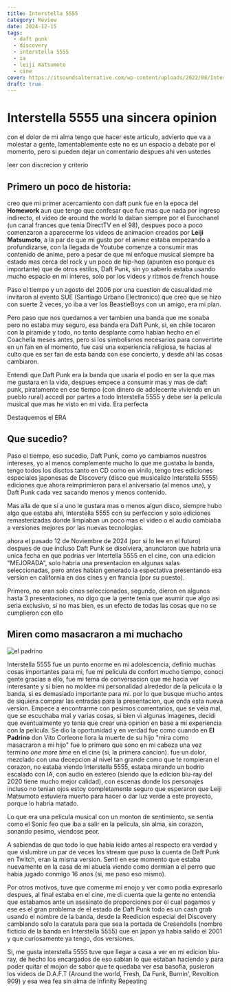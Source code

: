 ```yaml
---
title: Interstella 5555
category: Review
date: 2024-12-15
tags:
  - daft punk
  - discovery
  - interstella 5555
  - ia
  - leiji matsumoto
  - cine
cover: https://itsoundsalternative.com/wp-content/uploads/2022/08/Interstella-5555-2-1.jpg
draft: true
---
```


# Interstella 5555 una sincera opinion

con el dolor de mi alma tengo que hacer este articulo, advierto que va a
molestar a gente, lamentablemente este no es un espacio a debate por el momento,
pero si pueden dejar un comentario despues ahi ven ustedes

leer con discrecion y criterio

## Primero un poco de historia:

creo que mi primer acercamiento con daft punk fue en la epoca del **Homework**
aun que tengo que confesar que fue mas que nada por ingreso indirecto, el video
de around the world lo daban siempre por el Eurochanel (un canal frances que
tenia DirectTV en el 98), despues poco a poco comenzaron a aparecerme los videos
de animacion creados por **Leiji Matsumoto**, a la par de que mi gusto por el
anime estaba empezando a profundizarse, con la llegada de Youtube comenze a
consumir mas contenido de anime, pero a pesar de que mi enfoque musical siempre
ha estado mas cerca del rock y un poco de hip-hop (apunten eso porque es
importante) que de otros estilos, Daft Punk, sin yo saberlo estaba usando mucho
espacio en mi interes, solo por los videos y ritmos de french house

Paso el tiempo y un agosto del 2006 por una cuestion de casualidad me invitaron
al evento SUE (Santiago Urbano Electronico) que creo que se hizo con suerte 2
veces, yo iba a ver los BeastieBoys con un amigo, era mi plan.

Pero paso que nos quedamos a ver tambien una banda que me sonaba pero no estaba
muy seguro, esa banda era Daft Punk, si, en chile tocaron con la piramide y
todo, no tanto desplante como habian hecho en el Coachella meses antes, pero si
los simbolismos necesarios para convertirte en un fan en el momento, fue casi
una experiencia religiosa, te hacias al culto que es ser fan de esta banda con
ese concierto, y desde ahi las cosas cambiaron.

Entendi que Daft Punk era la banda que usaria el podio en ser la que mas me
gustara en la vida, despues empece a consumir mas y mas de daft punk,
piratamente en ese tiempo (con dinero de adolecente viviendo en un pueblo rural)
accedi por partes a todo Interstella 5555 y debe ser la pelicula musical que mas
he visto en mi vida. Era perfecta

Destaquemos el ERA

## Que sucedio?

Paso el tiempo, eso sucedio, Daft Punk, como yo cambiamos nuestros intereses, yo
al menos complemente mucho lo que me gustaba la banda, tengo todos los disctos
tanto en CD como en vinilo, tengo tres ediciones especiales japonesas de
Discovery (disco que musicalizo Interstella 5555) ediciones que ahora
reimprimieron para el aniversario (al menos una), y Daft Punk cada vez sacando
menos y menos contenido.

Mas alla de que si a uno le gustara mas o menos algun disco, siempre hubo algo
que estaba ahi, Interstella 5555 con su perfeccion y solo ediciones
remasterizadas donde limpiaban un poco mas el video o el audio cambiaba a
versiones mejores por las nuevas tecnologias.

ahora el pasado 12 de Noviembre de 2024 (por si lo lee en el futuro) despues de
que incluso Daft Punk se disolviera, anunciaron que habria una unica fecha en
que podrias ver Intertella 5555 en el cine, con una edicion "MEJORADA", solo
habria una presentacion en algunas salas seleccionadas, pero antes habian
generado la espectativa presentando esa version en california en dos cines y en
francia (por su puesto).

Primero, no eran solo cines seleccionados, segundo, dieron en algunos hasta 3
presentaciones, no digo que la gente tenia que asumir que algo asi seria
exclusivo, si no mas bien, es un efecto de todas las cosas que no se cumplieron
con ello

## Miren como masacraron a mi muchacho

![el padrino](https://pbs.twimg.com/media/EqyupA_XcAAybJV.png)

Interstella 5555 fue un punto enorme en mi adolescencia, definio muchas cosas
importantes para mi, fue mi pelicula de confort mucho tiempo, conoci gente
gracias a ello, fue mi tema de conversacion que me hacia ver interesante y si
bien no moldee mi personalidad alrededor de la pelicula o la banda, si es
demasiado importante para mi. por lo que busque mucho antes de siquiera comprar
las entradas para la presentacion, que onda esta nueva version. Empece a
encontrarme con pesimos comentarios, que se veia mal, que se escuchaba mal y
varias cosas, si bien vi algunas imagenes, decidi que eventualmente yo tenia que
crear una opinion en base a mi experiencia con la pelicula. Se dio la
oportunidad y en verdad fue como cuando en **El Padrino** don Vito Corleone
llora la muerte de su hijo "mira como masacraron a mi hijo" fue lo primero que
sono en mi cabeza una vez termino _one more time_ en el cine (si, la primera
cancion). fue un dolor, mezclado con una decepcion al nivel tan grande como que
te rompieran el corazon, no estaba viendo Interstella 5555, estaba mirando un
bodrio escalado con IA, con audio en estereo (siendo que la edicion blu-ray del
2020 tiene mucho mejor calidad), con escenas donde los personajes incluso no
tenian ojos estoy completamente seguro que esperaron que Leiji Matsumoto
estuviera muerto para hacer o dar luz verde a este proyecto, porque lo habria
matado.

Lo que era una pelicula musical con un monton de sentimiento, se sentia como el
Sonic feo que iba a salir en la pelicula, sin alma, sin corazon, sonando pesimo,
viendose peor.

A sabiendas de que todo lo que habia leido antes al respecto era verdad y que
vislumbre un par de veces los stream que puso la cuenta de Daft Punk en Twitch,
eran la misma version. Senti en ese momento que estaba nuevamente en la casa de
mi abuela viendo como dormian a el perro que habia jugado conmigo 16 anos (si,
me paso eso mismo).

<YoutubeVideo url="https://www.youtube.com/watch?v=pF_4v-iQJ94" />

Por otros motivos, tuve que comerme mi enojo y ver como podia expresarlo
despues, al final estaba en el cine, me di cuenta que la gente no entendia que
estabamos ante un asesinato de proporciones por el cual pagamos y ese es el gran
problema de el estado de Daft Punk todo es un cash grab usando el nombre de la
banda, desde la Reedicion especial del Discovery cambiando solo la caratula para
que sea la portada de Cresendolls (nombre ficticio de la banda en
Interstella 5555) que en japon ya habia salido el 2001 y que curiosamente ya
tengo, dos versiones.

Si, me gusta interstella 5555 tuve que llegar a casa a ver en mi edicion
blu-ray, de hecho los encargados de eso sabian lo que estaban haciendo y para
poder quitar el mojon de sabor que te quedaba ver esa basofia, pusieron los
videos de D.A.F.T (Around the world, Fresh, Da Funk, Burnin', Revoltion 909) y
esa wea fea sin alma de Infinity Repeating

<Stars amount=1 />
